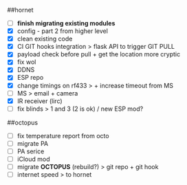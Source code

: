 ##hornet
- [ ] **finish migrating existing modules**
- [x] config - part 2 from higher level
- [x] clean existing code
- [x] CI GIT hooks integration > flask API to trigger GIT PULL
- [x] payload check before pull + get the location more cryptic
- [x] fix wol
- [x] DDNS
- [x] ESP repo
- [x] change timings on rf433 > + increase timeout from MS
- [ ] MS > email + camera
- [x] IR receiver (lirc)
- [ ] fix blinds > 1 and 3 (2 is ok) / new ESP mod?

##octopus
- [ ] fix temperature report from octo
- [ ] migrate PA
- [ ] PA serice
- [ ] iCloud mod
- [ ] migrate **OCTOPUS** (rebuild?) > git repo + git hook 
- [ ] internet speed > to hornet 